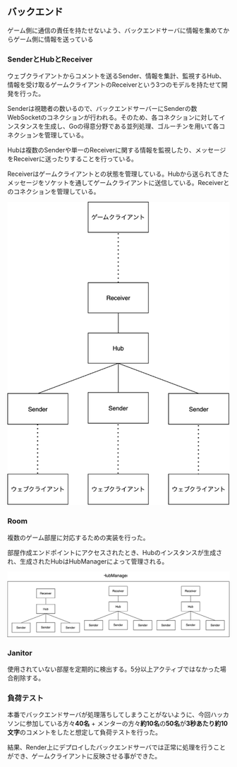 ## バックエンド

ゲーム側に通信の責任を持たせないよう、バックエンドサーバに情報を集めてからゲーム側に情報を送っている

### SenderとHubとReceiver

ウェブクライアントからコメントを送るSender、情報を集計、監視するHub、情報を受け取るゲームクライアントのReceiverという3つのモデルを持たせて開発を行った。

Senderは視聴者の数いるので、バックエンドサーバーにSenderの数WebSocketのコネクションが行われる。そのため、各コネクションに対してインスタンスを生成し、Goの得意分野である並列処理、ゴルーチンを用いて各コネクションを管理している。

Hubは複数のSenderや単一のReceiverに関する情報を監視したり、メッセージをReceiverに送ったりすることを行っている。

Receiverはゲームクライアントとの状態を管理している。Hubから送られてきたメッセージをソケットを通してゲームクライアントに送信している。Receiverとのコネクションを管理している。

![Sender-Hub-Receiver](./docs/assets/StshootWebSocket.drawio.svg)
### Room

複数のゲーム部屋に対応するための実装を行った。

部屋作成エンドポイントにアクセスされたとき、Hubのインスタンスが生成され、生成されたHubはHubManagerによって管理される。

![Room](./docs/assets/StshotWebSocketRoom.svg)

### Janitor

使用されていない部屋を定期的に検出する。5分以上アクティブではなかった場合削除する。

### 負荷テスト

本番でバックエンドサーバが処理落ちしてしまうことがないように、今回ハッカソンに参加している方々**40名** + メンターの方々**約10名**の**50名**が**3秒あたり約10文字**のコメントをしたと想定して負荷テストを行った。

結果、Render上にデプロイしたバックエンドサーバでは正常に処理を行うことができ、ゲームクライアントに反映させる事ができた。